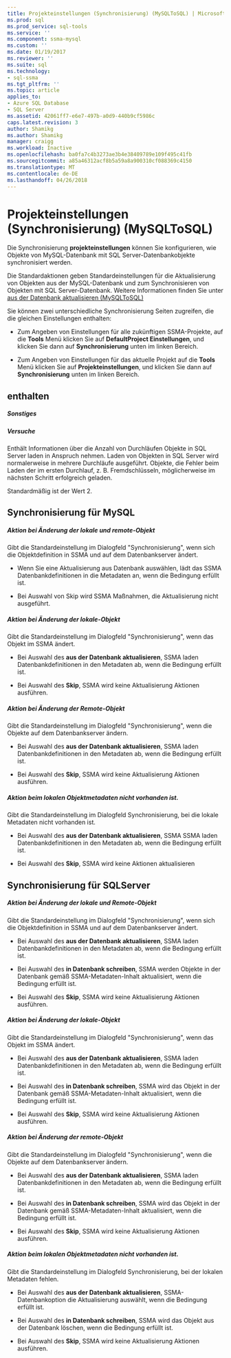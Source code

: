 ```yaml
---
title: Projekteinstellungen (Synchronisierung) (MySQLToSQL) | Microsoft Docs
ms.prod: sql
ms.prod_service: sql-tools
ms.service: ''
ms.component: ssma-mysql
ms.custom: ''
ms.date: 01/19/2017
ms.reviewer: ''
ms.suite: sql
ms.technology:
- sql-ssma
ms.tgt_pltfrm: ''
ms.topic: article
applies_to:
- Azure SQL Database
- SQL Server
ms.assetid: 42061ff7-e6e7-497b-a0d9-440b9cf5986c
caps.latest.revision: 3
author: Shamikg
ms.author: Shamikg
manager: craigg
ms.workload: Inactive
ms.openlocfilehash: ba0fa7c4b3273ae3b4e38409789e109f495c41fb
ms.sourcegitcommit: a85a46312acf8b5a59a8a900310cf088369c4150
ms.translationtype: MT
ms.contentlocale: de-DE
ms.lasthandoff: 04/26/2018
---
```

# <a name="project-settings-synchronization-mysqltosql"></a>Projekteinstellungen (Synchronisierung) (MySQLToSQL)
Die Synchronisierung **projekteinstellungen** können Sie konfigurieren, wie Objekte von MySQL-Datenbank mit SQL Server-Datenbankobjekte synchronisiert werden.  
  
Die Standardaktionen geben Standardeinstellungen für die Aktualisierung von Objekten aus der MySQL-Datenbank und zum Synchronisieren von Objekten mit SQL Server-Datenbank. Weitere Informationen finden Sie unter [aus der Datenbank aktualisieren &#40;MySQLToSQL&#41;](../../ssma/mysql/refresh-from-database-mysqltosql.md)  
  
Sie können zwei unterschiedliche Synchronisierung Seiten zugreifen, die die gleichen Einstellungen enthalten:  
  
-   Zum Angeben von Einstellungen für alle zukünftigen SSMA-Projekte, auf die **Tools** Menü klicken Sie auf **DefaultProject Einstellungen**, und klicken Sie dann auf **Synchronisierung** unten im linken Bereich.  
  
-   Zum Angeben von Einstellungen für das aktuelle Projekt auf die **Tools** Menü klicken Sie auf **Projekteinstellungen**, und klicken Sie dann auf **Synchronisierung** unten im linken Bereich.  
  
## <a name="options"></a>enthalten  
  
##### <a name="misc"></a>Sonstiges  
  
##### <a name="attempts"></a>Versuche  
Enthält Informationen über die Anzahl von Durchläufen Objekte in SQL Server laden in Anspruch nehmen. Laden von Objekten in SQL Server wird normalerweise in mehrere Durchläufe ausgeführt. Objekte, die Fehler beim Laden der im ersten Durchlauf, z. B. Fremdschlüsseln, möglicherweise im nächsten Schritt erfolgreich geladen.  
  
Standardmäßig ist der Wert 2.  
  
## <a name="synchronization-for-mysql"></a>Synchronisierung für MySQL  
  
##### <a name="action-on-local-and-remote-object-change"></a>Aktion bei Änderung der lokale und remote-Objekt  
Gibt die Standardeinstellung im Dialogfeld "Synchronisierung", wenn sich die Objektdefinition in SSMA und auf dem Datenbankserver ändert.  
  
-   Wenn Sie eine Aktualisierung aus Datenbank auswählen, lädt das SSMA Datenbankdefinitionen in die Metadaten an, wenn die Bedingung erfüllt ist.  
  
-   Bei Auswahl von Skip wird SSMA Maßnahmen, die Aktualisierung nicht ausgeführt.  
  
##### <a name="action-on-local-object-change"></a>Aktion bei Änderung der lokale-Objekt  
Gibt die Standardeinstellung im Dialogfeld "Synchronisierung", wenn das Objekt im SSMA ändert.  
  
-   Bei Auswahl des **aus der Datenbank aktualisieren**, SSMA laden Datenbankdefinitionen in den Metadaten ab, wenn die Bedingung erfüllt ist.  
  
-   Bei Auswahl des **Skip**, SSMA wird keine Aktualisierung Aktionen ausführen.  
  
##### <a name="action-on-remote-object-change"></a>Aktion bei Änderung der Remote-Objekt  
Gibt die Standardeinstellung im Dialogfeld "Synchronisierung", wenn die Objekte auf dem Datenbankserver ändern.  
  
-   Bei Auswahl des **aus der Datenbank aktualisieren**, SSMA laden Datenbankdefinitionen in den Metadaten ab, wenn die Bedingung erfüllt ist.  
  
-   Bei Auswahl des **Skip**, SSMA wird keine Aktualisierung Aktionen ausführen.  
  
##### <a name="action-when-local-object-metadata-is-missing"></a>Aktion beim lokalen Objektmetadaten nicht vorhanden ist.  
Gibt die Standardeinstellung im Dialogfeld Synchronisierung, bei die lokale Metadaten nicht vorhanden ist.  
  
-   Bei Auswahl des **aus der Datenbank aktualisieren**, SSMA SSMA laden Datenbankdefinitionen in den Metadaten ab, wenn die Bedingung erfüllt ist.  
  
-   Bei Auswahl des **Skip**, SSMA wird keine Aktionen aktualisieren  
  
## <a name="synchronization-for-sql-server"></a>Synchronisierung für SQLServer  
  
##### <a name="action-on-local-and-remote-object-change"></a>Aktion bei Änderung der lokale und Remote-Objekt  
Gibt die Standardeinstellung im Dialogfeld "Synchronisierung", wenn sich die Objektdefinition in SSMA und auf dem Datenbankserver ändert.  
  
-   Bei Auswahl des **aus der Datenbank aktualisieren**, SSMA laden Datenbankdefinitionen in den Metadaten ab, wenn die Bedingung erfüllt ist.  
  
-   Bei Auswahl des **in Datenbank schreiben**, SSMA werden Objekte in der Datenbank gemäß SSMA-Metadaten-Inhalt aktualisiert, wenn die Bedingung erfüllt ist.  
  
-   Bei Auswahl des **Skip**, SSMA wird keine Aktualisierung Aktionen ausführen.  
  
##### <a name="action-on-local-object-change"></a>Aktion bei Änderung der lokale-Objekt  
Gibt die Standardeinstellung im Dialogfeld "Synchronisierung", wenn das Objekt im SSMA ändert.  
  
-   Bei Auswahl des **aus der Datenbank aktualisieren**, SSMA laden Datenbankdefinitionen in den Metadaten ab, wenn die Bedingung erfüllt ist.  
  
-   Bei Auswahl des **in Datenbank schreiben**, SSMA wird das Objekt in der Datenbank gemäß SSMA-Metadaten-Inhalt aktualisiert, wenn die Bedingung erfüllt ist.  
  
-   Bei Auswahl des **Skip**, SSMA wird keine Aktualisierung Aktionen ausführen.  
  
##### <a name="action-on-remote-object-change"></a>Aktion bei Änderung der remote-Objekt  
Gibt die Standardeinstellung im Dialogfeld "Synchronisierung", wenn die Objekte auf dem Datenbankserver ändern.  
  
-   Bei Auswahl des **aus der Datenbank aktualisieren**, SSMA laden Datenbankdefinitionen in den Metadaten ab, wenn die Bedingung erfüllt ist.  
  
-   Bei Auswahl des **in Datenbank schreiben**, SSMA wird das Objekt in der Datenbank gemäß SSMA-Metadaten-Inhalt aktualisiert, wenn die Bedingung erfüllt ist.  
  
-   Bei Auswahl des **Skip**, SSMA wird keine Aktualisierung Aktionen ausführen.  
  
##### <a name="action-when-local-object-metadata-is-missing"></a>Aktion beim lokalen Objektmetadaten nicht vorhanden ist.  
Gibt die Standardeinstellung im Dialogfeld Synchronisierung, bei der lokalen Metadaten fehlen.  
  
-   Bei Auswahl des **aus der Datenbank aktualisieren**, SSMA-Datenbankoption die Aktualisierung auswählt, wenn die Bedingung erfüllt ist.  
  
-   Bei Auswahl des **in Datenbank schreiben**, SSMA wird das Objekt aus der Datenbank löschen, wenn die Bedingung erfüllt ist.  
  
-   Bei Auswahl des **Skip**, SSMA wird keine Aktualisierung Aktionen ausführen.  
  
